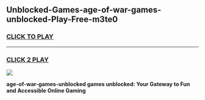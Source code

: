 
## Unblocked-Games-age-of-war-games-unblocked-Play-Free-m3te0
<h3>
<a href="https://premium76.site?title=age-of-war-games-unblocked&ref=09A">CLICK TO PLAY</a></h3>
<hr>

<h3>
<a href="https://premium76.site?title=age-of-war-games-unblocked&ref=09A">CLICK 2 PLAY</a>
  
</h3>

<a href="https://premium76.site?title=age-of-war-games-unblocked&ref=09A"><img src="https://clearcache.store/games.png"></a>


**age-of-war-games-unblocked games unblocked: Your Gateway to Fun and Accessible Online Gaming**
